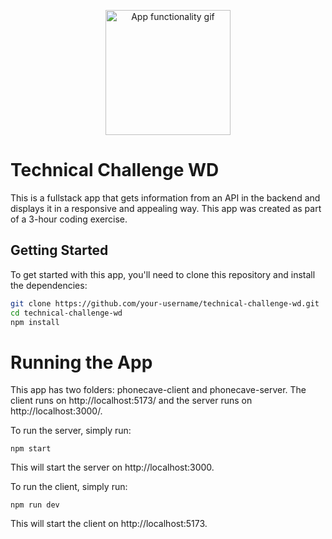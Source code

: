 <p align="center">
  <img width="200" src="https://media.giphy.com/media/v1.Y2lkPTc5MGI3NjExcXFocHlsZHZ1cjZuY3V0bW40MnoxNGozZXVxMXFmNHhkOHpnc3d5bCZlcD12MV9pbnRlcm5hbF9naWZfYnlfaWQmY3Q9Zw/i0XXGrH7zgw6TEH2kF/giphy.gif" alt="App functionality gif">
</p>

# Technical Challenge WD

This is a fullstack app that gets information from an API in the backend and displays it in a responsive and appealing way. This app was created as part of a 3-hour coding exercise.

## Getting Started

To get started with this app, you'll need to clone this repository and install the dependencies:

```sh
git clone https://github.com/your-username/technical-challenge-wd.git
cd technical-challenge-wd
npm install
```


# Running the App

This app has two folders: phonecave-client and phonecave-server. The client runs on http://localhost:5173/ and the server runs on http://localhost:3000/.

To run the server, simply run:
```
npm start
```

This will start the server on http://localhost:3000.

To run the client, simply run:

```
npm run dev
```

This will start the client on http://localhost:5173.
